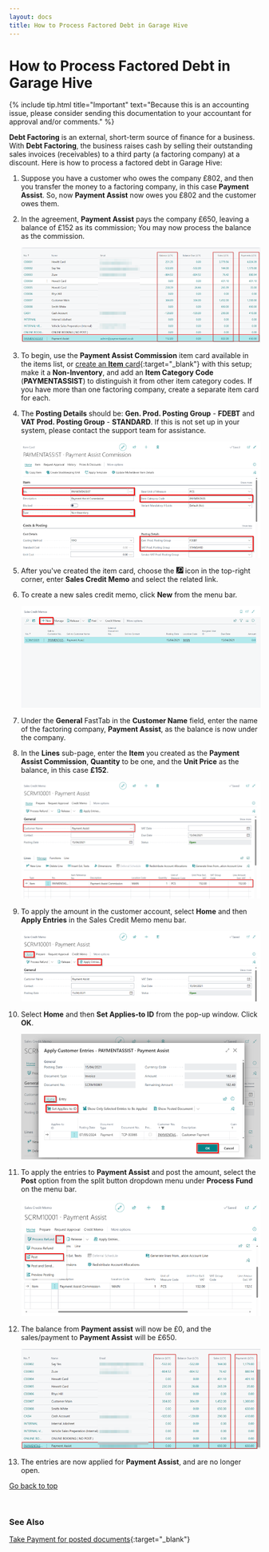 ```yaml
---
layout: docs
title: How to Process Factored Debt in Garage Hive
---
```


<a name="top"></a>

# How to Process Factored Debt in Garage Hive

   {% include tip.html title="Important" text="Because this is an accounting issue, please consider sending this documentation to your accountant for approval and/or comments." %}

**Debt Factoring** is an external, short-term source of finance for a business. With **Debt Factoring**, the business raises cash by selling their outstanding sales invoices (receivables) to a third party (a factoring company) at a discount. Here is how to process a factored debt in Garage Hive:
1. Suppose you have a customer who owes the company £802, and then you transfer the money to a factoring company, in this case **Payment Assist**. So, now **Payment Assist** now owes you £802 and the customer owes them.
1. In the agreement, **Payment Assist** pays the company £650, leaving a balance of £152 as its commission; You may now process the balance as the commission.

   ![](media/garagehive-processing-factored-debt1.png)

1. To begin, use the **Payment Assist Commission** item card available in the items list, or [create an **Item** card](garagehive-create-an-item-card.html){:target="_blank"} with this setup; make it a **Non-Inventory**, and add an **Item Category Code** (**PAYMENTASSIST**) to distinguish it from other item category codes. If you have more than one factoring company, create a separate item card for each.
1. The **Posting Details** should be: **Gen. Prod. Posting Group** - **FDEBT** and **VAT Prod. Posting Group** - **STANDARD**. If this is not set up in your system, please contact the support team for assistance.

   ![](media/garagehive-processing-factored-debt2.png)

1. After you've created the item card, choose the ![](media/search_icon.png) icon in the top-right corner, enter **Sales Credit Memo** and select the related link.
1. To create a new sales credit memo, click **New** from the menu bar.

   ![](media/garagehive-processing-factored-debt3.png)

1. Under the **General** FastTab in the **Customer Name** field, enter the name of the factoring company, **Payment Assist**, as the balance is now under the company.
1. In the **Lines** sub-page, enter the **Item** you created as the **Payment Assist Commission**, **Quantity** to be one, and the **Unit Price** as the balance, in this case **£152**.

   ![](media/garagehive-processing-factored-debt4.png)

1. To apply the amount in the customer account, select **Home** and then **Apply Entries** in the Sales Credit Memo menu bar.

   ![](media/garagehive-processing-factored-debt5.png)

1. Select **Home** and then **Set Applies-to ID** from the pop-up window. Click **OK**.

   ![](media/garagehive-processing-factored-debt7.png)

1. To apply the entries to **Payment Assist** and post the amount, select the **Post** option from the split button dropdown menu under **Process Fund** on the menu bar.
   
   ![](media/garagehive-processing-factored-debt8.png)

1. The balance from **Payment assist** will now be £0, and the sales/payment to **Payment Assist** will be £650.

   ![](media/garagehive-processing-factored-debt6.png)

1. The entries are now applied for **Payment Assist**, and are no longer open.


[Go back to top](#top)

<br>

### **See Also**
[Take Payment for posted documents](take-payment.html#take-payment){:target="_blank"}

